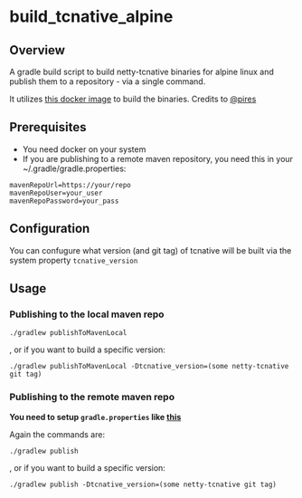 # build_tcnative_alpine

## Overview

A gradle build script to build  netty-tcnative binaries for alpine linux and publish them to a repository - via a single command.

It utilizes [this docker image](https://github.com/pires/netty-tcnative-alpine) to build the binaries. Credits to [@pires](https://github.com/pires)


## Prerequisites
* You need docker on your system
* If you are publishing to a remote maven repository, you need this in your ~/.gradle/gradle.properties:
```
mavenRepoUrl=https://your/repo
mavenRepoUser=your_user
mavenRepoPassword=your_pass
```

## Configuration
You can confugure what version (and git tag) of tcnative will be built via the system property `tcnative_version`

## Usage

### Publishing to the local maven repo
`./gradlew publishToMavenLocal`

, or if you want to build a specific version:

`./gradlew publishToMavenLocal -Dtcnative_version=(some netty-tcnative git tag)`

### Publishing to the remote maven repo

**You need to setup `gradle.properties` like [this](#prerequisites)**


Again the commands are:

`./gradlew publish`

, or if you want to build a specific version:

`./gradlew publish -Dtcnative_version=(some netty-tcnative git tag)`

